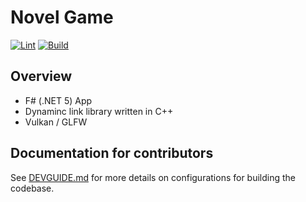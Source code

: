 # Novel Game

[![Lint](https://github.com/0918nobita/novel-game/actions/workflows/lint.yml/badge.svg)](https://github.com/0918nobita/novel-game/actions/workflows/lint.yml)  [![Build](https://github.com/0918nobita/novel-game/actions/workflows/test.yml/badge.svg)](https://github.com/0918nobita/novel-game/actions/workflows/test.yml)

## Overview

- F# (.NET 5) App
- Dynaminc link library written in C++
- Vulkan / GLFW

## Documentation for contributors

See [DEVGUIDE.md](./DEVGUIDE.md) for more details on configurations for building the codebase.
